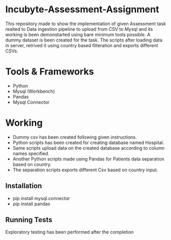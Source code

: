 
# Incubyte-Assessment-Assignment

This repository made to show the  implementation of given Assessment task realted to Data ingestion pipeline to upload from CSV to Mysql and its working is been demonstarted using bare minimum tools possible. A dummy dataset is been created for the task. The scripts after loading data in server, retrived it using country based filteration and exports different CSVs.

# Tools & Frameworks

* Python
* Mysql (Workbench)
* Pandas
* Mysql Connector

#  Working

* Dummy csv has been created following given instructions.
* Python scripts has been created for creating database named Hospital.
* Same scripts upload data on the created database according to column names specified.
* Another Python scripts made using Pandas for Patients data separation based on country.
* The separation scripts exports different Csv based on country input.

## Installation

* pip install mysql.connector
* pip install pandas

    
## Running Tests

Exploratory testing has been performed after the completion 

  